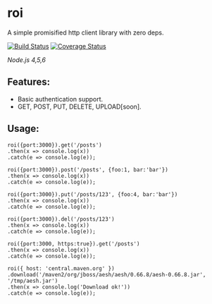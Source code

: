 # roi

A simple promisified http client library with zero deps.

[![Build Status](https://travis-ci.org/panther-js/roi.svg?branch=master)](https://travis-ci.org/panther-js/roi)
[![Coverage Status](https://coveralls.io/repos/github/panther-js/roi/badge.svg?branch=master)](https://coveralls.io/github/panther-js/roi?branch=master)

_Node.js 4,5,6_

## Features:

* Basic authentication support.
* GET, POST, PUT, DELETE, UPLOAD[soon].

## Usage:
    roi({port:3000}).get('/posts')
    .then(x => console.log(x))
    .catch(e => console.log(e));

    roi({port:3000}).post('/posts', {foo:1, bar:'bar'})
    .then(x => console.log(x))
    .catch(e => console.log(e));

    roi({port:3000}).put('/posts/123', {foo:4, bar:'bar'})
    .then(x => console.log(x))
    .catch(e => console.log(e));

    roi({port:3000}).del('/posts/123')
    .then(x => console.log(x))
    .catch(e => console.log(e));

    roi({port:3000, https:true}).get('/posts')
    .then(x => console.log(x))
    .catch(e => console.log(e));

    roi({ host: 'central.maven.org' })
    .download('/maven2/org/jboss/aesh/aesh/0.66.8/aesh-0.66.8.jar', '/tmp/aesh.jar')
    .then(x => console.log('Download ok!'))
    .catch(e => console.log(e));
